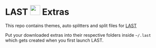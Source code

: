 # LAST <img src="https://raw.githubusercontent.com/Wins1ey/LAST/main/assets/last.png" width=32> Extras

This repo contains themes, auto splitters and split files for [LAST](https://github.com/Wins1ey/LAST)

Put your downloaded extras into their respective folders inside `~/.last` which gets created when you first launch LAST.